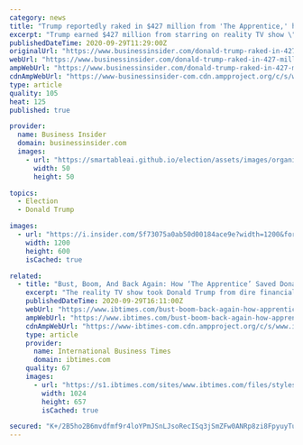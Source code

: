 ```yaml
---
category: news
title: "Trump reportedly raked in $427 million from 'The Apprentice,' handing him a financial lifeline amid big losses"
excerpt: "Trump earned $427 million from starring on reality TV show \"The Apprentice,\" boosting his image and finances as his other businesses lost money."
publishedDateTime: 2020-09-29T11:29:00Z
originalUrl: "https://www.businessinsider.com/donald-trump-raked-in-427-million-on-the-apprentice-nyt-2020-9"
webUrl: "https://www.businessinsider.com/donald-trump-raked-in-427-million-on-the-apprentice-nyt-2020-9"
ampWebUrl: "https://www.businessinsider.com/donald-trump-raked-in-427-million-on-the-apprentice-nyt-2020-9?amp"
cdnAmpWebUrl: "https://www-businessinsider-com.cdn.ampproject.org/c/s/www.businessinsider.com/donald-trump-raked-in-427-million-on-the-apprentice-nyt-2020-9?amp"
type: article
quality: 105
heat: 125
published: true

provider:
  name: Business Insider
  domain: businessinsider.com
  images:
    - url: "https://smartableai.github.io/election/assets/images/organizations/businessinsider.com-50x50.jpg"
      width: 50
      height: 50

topics:
  - Election
  - Donald Trump

images:
  - url: "https://i.insider.com/5f73075a0ab50d00184ace9e?width=1200&format=jpeg"
    width: 1200
    height: 600
    isCached: true

related:
  - title: "Bust, Boom, And Back Again: How ‘The Apprentice’ Saved Donald Trump From Financial Ruin"
    excerpt: "The reality TV show took Donald Trump from dire financial straights to a world of pyramid schemes and risky real estate deals."
    publishedDateTime: 2020-09-29T16:11:00Z
    webUrl: "https://www.ibtimes.com/bust-boom-back-again-how-apprentice-saved-donald-trump-financial-ruin-3053795"
    ampWebUrl: "https://www.ibtimes.com/bust-boom-back-again-how-apprentice-saved-donald-trump-financial-ruin-3053795?amp=1"
    cdnAmpWebUrl: "https://www-ibtimes-com.cdn.ampproject.org/c/s/www.ibtimes.com/bust-boom-back-again-how-apprentice-saved-donald-trump-financial-ruin-3053795?amp=1"
    type: article
    provider:
      name: International Business Times
      domain: ibtimes.com
    quality: 67
    images:
      - url: "https://s1.ibtimes.com/sites/www.ibtimes.com/files/styles/full/public/2020/09/29/us-president-donald-trump-will-go-hard-and.jpg"
        width: 1024
        height: 657
        isCached: true

secured: "K+/2B5ho2B6mvdfmf9r4loYPmJSnLJsoRecISq3jSmZFw0ANRp8zi8FpyuyTu8Wthe1fBzwFnQj838k++rJ9HEjoCyHTp6o7r6xPZPHrNKyrm2mn8XPr/PdtuWyWaqibZ924srCeXrWgDWLevsZ2MVU80TbEKnvZ+pkZN63W5Pj2kT54S6oxtAiWeqKjALyjXPyFAG6GIDW9Ea3DFf5ZcgdlKkjlITujvWi2Xew1U43f2LIgMsPfa+YI6S+CGXB+WdAgQnp9Q2G3+ZpS0f+6pDKjWPeH7grBXweeeJEp8IFOVAeZcoG8UliPUm76DboytjgGpX7wMMtNvayXub1U6gCljlvahzQYhsxR3jLON6M=;vK7FKov3TfWIC09cMJIM9w=="
---
```



